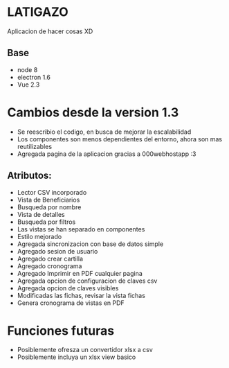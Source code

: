 # LATIGAZO
Aplicacion de hacer cosas XD

## Base
* node 8
* electron 1.6
* Vue 2.3

# Cambios desde la version 1.3
* Se reescribio el codigo, en busca de mejorar la escalabilidad
* Los componentes son menos dependientes del entorno, ahora son mas reutilizables
* Agregada pagina de la aplicacion gracias a 000webhostapp :3

## Atributos:
* Lector CSV incorporado
* Vista de Beneficiarios
* Busqueda por nombre
* Vista de detalles
* Busqueda por filtros
* Las vistas se han separado en componentes
* Estilo mejorado
* Agregada sincronizacion con base de datos simple
* Agregado sesion de usuario
* Agregado crear cartilla
* Agregado cronograma
* Agregado Imprimir en PDF cualquier pagina
* Agregada opcion de configuracion de claves csv
* Agregada opcion de claves visibles
* Modificadas las fichas, revisar la vista fichas
* Genera cronograma de vistas en PDF

# Funciones futuras
* Posiblemente ofresza un convertidor xlsx a csv
* Posiblemente incluya un xlsx view basico
